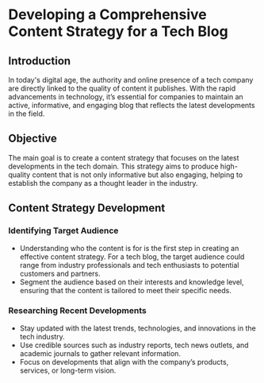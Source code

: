 # Developing a Comprehensive Content Strategy for a Tech Blog

## Introduction
In today's digital age, the authority and online presence of a tech company are directly linked to the quality of content it publishes. With the rapid advancements in technology, it’s essential for companies to maintain an active, informative, and engaging blog that reflects the latest developments in the field.

## Objective
The main goal is to create a content strategy that focuses on the latest developments in the tech domain. This strategy aims to produce high-quality content that is not only informative but also engaging, helping to establish the company as a thought leader in the industry.

## Content Strategy Development

### Identifying Target Audience
- Understanding who the content is for is the first step in creating an effective content strategy. For a tech blog, the target audience could range from industry professionals and tech enthusiasts to potential customers and partners.
- Segment the audience based on their interests and knowledge level, ensuring that the content is tailored to meet their specific needs.

### Researching Recent Developments
- Stay updated with the latest trends, technologies, and innovations in the tech industry.
- Use credible sources such as industry reports, tech news outlets, and academic journals to gather relevant information.
- Focus on developments that align with the company’s products, services, or long-term vision.